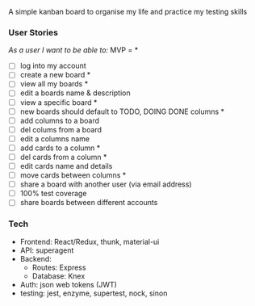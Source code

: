 A simple kanban board to organise my life and practice my testing skills

### User Stories

*As a user I want to be able to:*
MVP = *

- [ ] log into my account
- [ ] create a new board *
- [ ] view all my boards *
- [ ] edit a boards name & description
- [ ] view a specific board *
- [ ] new boards should default to TODO, DOING DONE columns *
- [ ] add columns to a board
- [ ] del colums from a board
- [ ] edit a columns name
- [ ] add cards to a column *
- [ ] del cards from a column *
- [ ] edit cards name and details
- [ ] move cards between columns *
- [ ] share a board with another user (via email address)
- [ ] 100% test coverage
- [ ] share boards between different accounts

### Tech
  - Frontend: React/Redux, thunk, material-ui
  - API: superagent
  - Backend:
    - Routes: Express
    - Database: Knex 
  - Auth: json web tokens (JWT)
  - testing: jest, enzyme, supertest, nock, sinon
